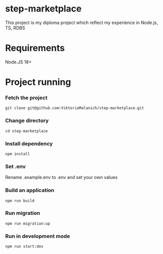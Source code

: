 # step-marketplace
This project is my diploma project which reflect my experience in Node.js, TS, RDBS

# Requirements
Node.JS 18+

# Project running

### Fetch the project
```
git clone git@github.com:ViktoriaMalanich/step-marketplace.git
```
### Change directory
```
cd step-marketplace
```
### Install dependency
```
npm install 
```
### Set .env
Rename .example.env to .env and set your own values

### Build an application
```
npm run build
```
### Run migration
```
npm run migration:up
```

### Run in development mode
```
npm run start:dev
```
